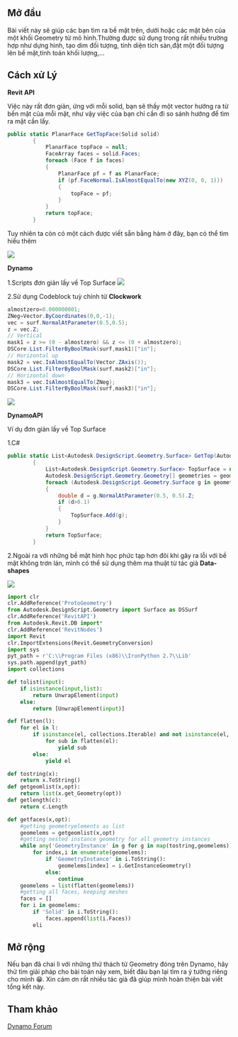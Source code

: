 ## Mở đầu

Bài viết này sẽ giúp các bạn tìm ra bề mặt trên, dưới hoặc các mặt bên của một khối Geometry từ mô hình.Thường được sử dụng trong rất nhiều trường hợp như dựng hình, tạo dim đối tượng, tính diện tích sàn,đặt một đối tượng lên bề mặt,tính toán khối lượng,...

## Cách xử Lý
**Revit API**

Việc này rất đơn giản, ứng với mỗi solid, bạn sẽ thấy một vector hướng ra từ bền mặt của mỗi mặt, như vậy việc của bạn chỉ cần đi so sánh hướng để tìm ra mặt cần lấy.

```cs
public static PlanarFace GetTopFace(Solid solid)
        {
            PlanarFace topFace = null;
            FaceArray faces = solid.Faces;
            foreach (Face f in faces)
            {              
                PlanarFace pf = f as PlanarFace;
                if (pf.FaceNormal.IsAlmostEqualTo(new XYZ(0, 0, 1)))
                {
                    topFace = pf;
                }
            }
            return topFace;
        }
```

Tuy nhiên ta còn có một cách được viết sẵn bằng hàm ở đây, bạn có thể tìm hiểu thêm

![](pic/_Image_289439a3-4075-49b2-b54b-7f4d21bd1b83.png)

**Dynamo**

1.Scripts đơn giản lấy về Top Surface
![](pic/GetTopSurFace.png)

2.Sử dụng Codeblock tuỳ chỉnh từ **Clockwork**
``` cs
almostzero=0.000000001;
ZNeg=Vector.ByCoordinates(0,0,-1);
vec = surf.NormalAtParameter(0.5,0.5);
z = vec.Z;
// Vertical
mask1 = z >= (0 - almostzero) && z <= (0 + almostzero);
DSCore.List.FilterByBoolMask(surf,mask1)["in"];
// Horizontal up
mask2 = vec.IsAlmostEqualTo(Vector.ZAxis());
DSCore.List.FilterByBoolMask(surf,mask2)["in"];
// Horizontal down
mask3 = vec.IsAlmostEqualTo(ZNeg);
DSCore.List.FilterByBoolMask(surf,mask3)["in"];
```
![](pic/GetTopSurFaceCodeBlock.png)

**DynamoAPI**

Ví dụ đơn giản lấy về Top Surface

1.C#

```cs
public static List<Autodesk.DesignScript.Geometry.Surface> GetTop(Autodesk.DesignScript.Geometry.Geometry geometry)
        {
            List<Autodesk.DesignScript.Geometry.Surface> TopSurface = new List<Autodesk.DesignScript.Geometry.Surface>();
            Autodesk.DesignScript.Geometry.Geometry[] geometries = geometry.Explode();
            foreach (Autodesk.DesignScript.Geometry.Surface g in geometries)
            {
                double d = g.NormalAtParameter(0.5, 0.5).Z;
                if (d>0.1)
                {
                    TopSurface.Add(g);
                }
            }
            return TopSurface;
        }
```

2.Ngoài ra với những bề mặt hình học phức tạp hơn đôi khi gây ra lỗi với bề mặt không trơn lán, mình có thể sử dụng thêm ma thuật từ tác giả **Data-shapes**

![](pic/ca17b13e3fb67e4e327516fed4a452e11dac93ef.png)

```py
import clr
clr.AddReference('ProtoGeometry')
from Autodesk.DesignScript.Geometry import Surface as DSSurf
clr.AddReference('RevitAPI')
from Autodesk.Revit.DB import*
clr.AddReference('RevitNodes')
import Revit
clr.ImportExtensions(Revit.GeometryConversion)
import sys
pyt_path = r'C:\\Program Files (x86)\\IronPython 2.7\\Lib'
sys.path.append(pyt_path)
import collections

def tolist(input):
	if isinstance(input,list):
		return UnwrapElement(input)
	else:
		return [UnwrapElement(input)]

def flatten(l):
    for el in l:
        if isinstance(el, collections.Iterable) and not isinstance(el, basestring):
            for sub in flatten(el):
                yield sub
        else:
            yield el

def tostring(x):
	return x.ToString()
def getgeomlist(x,opt):
	return list(x.get_Geometry(opt))
def getlength(c):
	return c.Length

def getfaces(x,opt):
	#getting geometryelements as list
	geomelems = getgeomlist(x,opt)
	#getting nested instance geometry for all geometry instances
	while any('GeometryInstance' in g for g in map(tostring,geomelems)):
		for index,i in enumerate(geomelems):
			if 'GeometryInstance' in i.ToString():
				geomelems[index] = i.GetInstanceGeometry()
			else:
				continue
	geomelems = list(flatten(geomelems))
	#getting all faces, keeping meshes
	faces = []
	for i in geomelems:
		if 'Solid' in i.ToString():
			faces.append(list(i.Faces))
		eli
```

## Mở rộng

Nếu bạn đã chai lì với những thử thách từ Geometry đóng trên Dynamo, hãy thử tìm giải pháp cho bài toán này xem, biết đâu bạn lại tìm ra ý tưởng riêng cho mình 😁.
Xin cám ơn rất nhiều tác giả đã giúp mình hoàn thiện bài viết tổng kết này.

## Tham khảo
<a href="https://forum.dynamobim.com/t/modified-floor-top-surface/16196/2" target="_blank">Dynamo Forum</a> 